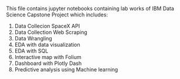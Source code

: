 This file contains jupyter notebooks containing lab works of IBM Data Science Capstone Project which includes:
1. Data Collecion SpaceX API
2. Data Collection Web Scraping
3. Data Wrangling
4. EDA with data visualization
5. EDA with SQL
6. Interactive map with Folium
7. Dashboard with Plotly Dash
8. Predictive analysis using Machine learning 
